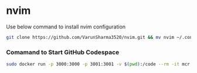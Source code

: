 # nvim

Use below command to install nvim configuration

```bash
git clone https://github.com/VarunSharma3520/nvim.git && mv nvim ~/.config/ && nvim && cd ~
```

### Comamand to Start GitHub Codespace
```bash
sudo docker run -p 3000:3000 -p 3001:3001 -v $(pwd):/code --rm -it mcr.microsoft.com/devcontainers/base
```







